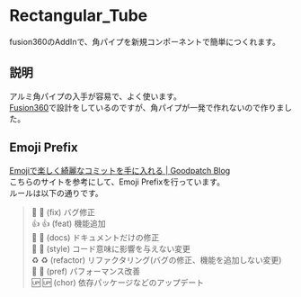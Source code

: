 # Rectangular_Tube
fusion360のAddInで、角パイプを新規コンポーネントで簡単につくれます。

## 説明
アルミ角パイプの入手が容易で、よく使います。  
[Fusion360](https://www.autodesk.co.jp/products/fusion-360/overview)で設計をしているのですが、角パイプが一発で作れないので作りました。

## Emoji Prefix
[Emojiで楽しく綺麗なコミットを手に入れる | Goodpatch Blog](https://goodpatch.com/blog/beautiful-commits-with-emojis/)  
こちらのサイトを参考にして、Emoji Prefixを行っています。  
ルールは以下の通りです。

> :bug: 🐛  (fix) バグ修正  
> :+1: 👍  (feat) 機能追加  
> :book: 📖  (docs) ドキュメントだけの修正  
> :shirt: 👕  (style) コード意味に影響を与えない変更  
> :recycle: ♻️  (refactor) リファクタリング(バグの修正、機能を追加しない変更)  
> :rocket: 🚀  (pref) パフォーマンス改善  
> :up: 🆙  (chor) 依存パッケージなどのアップデート  
